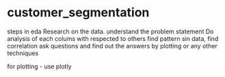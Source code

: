 # customer_segmentation

steps in eda
Research on the data. understand the problem statement
Do analysis of each colums with respected to others
find pattern sin data, find correlation
ask questions and find out the answers by plotting or any other techniques

for plotting - use plotly

